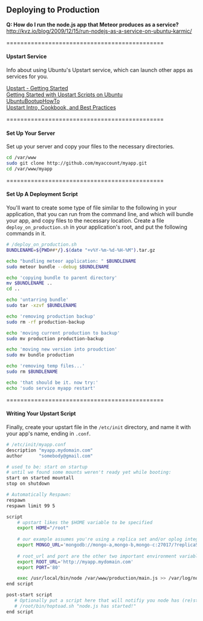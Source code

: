 ## Deploying to Production  



**Q: How do I run the node.js app that Meteor produces as a service?**  
http://kvz.io/blog/2009/12/15/run-nodejs-as-a-service-on-ubuntu-karmic/  

=============================================
#### Upstart Service  

Info about using Ubuntu's Upstart service, which can launch other apps as services for you.  

[Upstart - Getting Started](http://upstart.ubuntu.com/getting-started.html)  
[Getting Started with Upstart Scripts on Ubuntu](http://buddylindsey.com/getting-started-with-and-understanding-upstart-scripts-on-ubuntu/)  
[UbuntuBootupHowTo](https://help.ubuntu.com/community/UbuntuBootupHowto)  
[Upstart Intro, Cookbook, and Best Practices](http://upstart.ubuntu.com/cookbook/)  


=============================================
#### Set Up Your Server

Set up your server and copy your files to the necessary directories.  

````sh
cd /var/www
sudo git clone http://github.com/myaccount/myapp.git
cd /var/www/myapp
````

=============================================
#### Set Up A Deployment Script

You'll want to create some type of file similar to the following in your application, that you can run from the command line, and which will bundle your app, and copy files to the necessary location.  Create a file ``deploy_on_production.sh`` in your application's root, and put the following commands in it.  

````sh
# /deploy_on_production.sh
BUNDLENAME=${PWD##*/}.$(date "+v%Y-%m-%d-%H-%M").tar.gz

echo "bundling meteor application: " $BUNDLENAME
sudo meteor bundle --debug $BUNDLENAME

echo 'copying bundle to parent directory'
mv $BUNDLENAME ..
cd ..

echo 'untarring bundle'
sudo tar -xzvf $BUNDLENAME

echo 'removing production backup'
sudo rm -rf production-backup

echo 'moving current production to backup'
sudo mv production production-backup

echo 'moving new version into proudction'
sudo mv bundle production

echo 'removing temp files...'
sudo rm $BUNDLENAME

echo 'that should be it. now try:'
echo 'sudo service myapp restart'
````

=============================================
#### Writing Your Upstart Script

Finally, create your upstart file in the ``/etc/init`` directory, and name it with your app's name, ending in ``.conf``.

````sh
# /etc/init/myapp.conf
description "myapp.mydomain.com"
author      "somebody@gmail.com"

# used to be: start on startup
# until we found some mounts weren't ready yet while booting:
start on started mountall
stop on shutdown

# Automatically Respawn:
respawn
respawn limit 99 5

script
    # upstart likes the $HOME variable to be specified
    export HOME="/root"
    
    # our example assumes you're using a replica set and/or oplog integreation
    export MONGO_URL='mongodb://mongo-a,mongo-b,mongo-c:27017/?replicaSet=meteor'
    
    # root_url and port are the other two important environment variables to set
    export ROOT_URL='http://myapp.mydomain.com'
    export PORT='80'

    exec /usr/local/bin/node /var/www/production/main.js >> /var/log/node.log 2>&1
end script

post-start script
   # Optionally put a script here that will notifiy you node has (re)started
   # /root/bin/hoptoad.sh "node.js has started!"
end script
````

